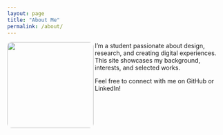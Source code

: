 ```yaml
---
layout: page
title: "About Me"
permalink: /about/
---
```


<img src="/assets/images/profile.jpg" width="200" style="border-radius: 10px;" align="left" />

I’m a student passionate about design, research, and creating digital experiences.  
This site showcases my background, interests, and selected works.

Feel free to connect with me on GitHub or LinkedIn!
